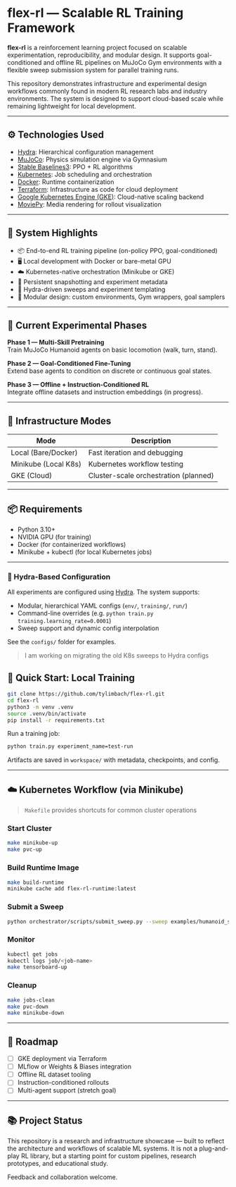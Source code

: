 # flex-rl — Scalable RL Training Framework

**flex-rl** is a reinforcement learning project focused on scalable experimentation, reproducibility, and modular design. It supports goal-conditioned and offline RL pipelines on MuJoCo Gym environments with a flexible sweep submission system for parallel training runs.

This repository demonstrates infrastructure and experimental design workflows commonly found in modern RL research labs and industry environments. The system is designed to support cloud-based scale while remaining lightweight for local development.

---

## ⚙️ Technologies Used

- [Hydra](https://github.com/facebookresearch/hydra): Hierarchical configuration management
- [MuJoCo](https://mujoco.org/): Physics simulation engine via Gymnasium
- [Stable Baselines3](https://github.com/DLR-RM/stable-baselines3): PPO + RL algorithms
- [Kubernetes](https://kubernetes.io/): Job scheduling and orchestration
- [Docker](https://www.docker.com/): Runtime containerization
- [Terraform](https://www.terraform.io/): Infrastructure as code for cloud deployment
- [Google Kubernetes Engine (GKE)](https://cloud.google.com/kubernetes-engine): Cloud-native scaling backend
- [MoviePy](https://zulko.github.io/moviepy/): Media rendering for rollout visualization

---

## 🧱 System Highlights

- 📦 End-to-end RL training pipeline (on-policy PPO, goal-conditioned)
- 🖥️ Local development with Docker or bare-metal GPU
- ☁️ Kubernetes-native orchestration (Minikube or GKE)
- 📁 Persistent snapshotting and experiment metadata
- 🔄 Hydra-driven sweeps and experiment templating
- 🧩 Modular design: custom environments, Gym wrappers, goal samplers

---

## 🧪 Current Experimental Phases

**Phase 1 — Multi-Skill Pretraining**  
Train MuJoCo Humanoid agents on basic locomotion (walk, turn, stand).

**Phase 2 — Goal-Conditioned Fine-Tuning**  
Extend base agents to condition on discrete or continuous goal states. 

**Phase 3 — Offline + Instruction-Conditioned RL**  
Integrate offline datasets and instruction embeddings (in progress).

---

## 🧰 Infrastructure Modes

| Mode             | Description                                     |
|------------------|-------------------------------------------------|
| Local (Bare/Docker) | Fast iteration and debugging                  |
| Minikube (Local K8s) | Kubernetes workflow testing                   |
| GKE (Cloud)      | Cluster-scale orchestration (planned)          |

---

## 📦 Requirements

- Python 3.10+
- NVIDIA GPU (for training)
- Docker (for containerized workflows)
- Minikube + kubectl (for local Kubernetes jobs)

---

### 🔧 Hydra-Based Configuration

All experiments are configured using [Hydra](https://github.com/facebookresearch/hydra). The system supports:
- Modular, hierarchical YAML configs (`env/`, `training/`, `run/`)
- Command-line overrides (e.g. `python train.py training.learning_rate=0.0001`)
- Sweep support and dynamic config interpolation

See the `configs/` folder for examples.

> I am working on migrating the old K8s sweeps to Hydra configs

## 🚀 Quick Start: Local Training

```bash
git clone https://github.com/tylimbach/flex-rl.git
cd flex-rl
python3 -m venv .venv
source .venv/bin/activate
pip install -r requirements.txt
```

Run a training job:
```bash
python train.py experiment_name=test-run
```

Artifacts are saved in `workspace/` with metadata, checkpoints, and config.

---

## ☁️ Kubernetes Workflow (via Minikube)

> `Makefile` provides shortcuts for common cluster operations

### Start Cluster
```bash
make minikube-up
make pvc-up
```

### Build Runtime Image
```bash
make build-runtime
minikube cache add flex-rl-runtime:latest
```

### Submit a Sweep
```bash
python orchestrator/scripts/submit_sweep.py --sweep examples/humanoid_sweep.yaml
```

### Monitor
```bash
kubectl get jobs
kubectl logs job/<job-name>
make tensorboard-up
```

### Cleanup
```bash
make jobs-clean
make pvc-down
make minikube-down
```

---

## 📌 Roadmap

- [ ] GKE deployment via Terraform
- [ ] MLflow or Weights & Biases integration
- [ ] Offline RL dataset tooling
- [ ] Instruction-conditioned rollouts
- [ ] Multi-agent support (stretch goal)

---

## 📚 Project Status

This repository is a research and infrastructure showcase — built to reflect the architecture and workflows of scalable ML systems. It is not a plug-and-play RL library, but a starting point for custom pipelines, research prototypes, and educational study.

Feedback and collaboration welcome.
